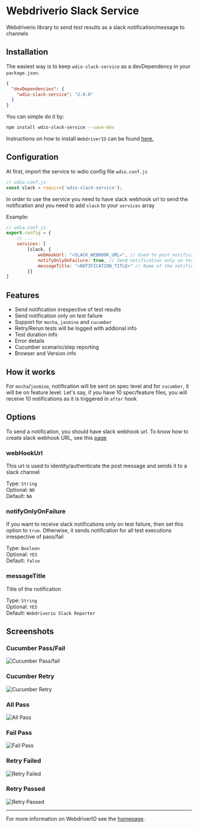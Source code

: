 # Webdriverio Slack Service
Webdriverio library to send test results as a slack notification/message to channels

## Installation

The easiest way is to keep `wdio-slack-service` as a devDependency in your `package.json`.

```json
{
  "devDependencies": {
    "wdio-slack-service": "2.0.8"
  }
}
```

You can simple do it by:

```bash
npm install wdio-slack-service --save-dev
```

Instructions on how to install `WebdriverIO` can be found [here.](https://webdriver.io/docs/gettingstarted.html)

## Configuration

At first, import the service to wdio config file `wdio.conf.js`

```js
// wdio.conf.js
const slack = require('wdio-slack-service');
```

In order to use the service you need to have slack webhook url to send the notification and you need to add `slack` to your `services` array

Example:

```js
// wdio.conf.js
export.config = {
    // ...
    services: [
        [slack, {
            webHookUrl: "<SLACK_WEBHOOK_URL>", // Used to post notification to a particular channel
            notifyOnlyOnFailure: true, // Send notification only on test failure
            messageTitle: "<NOTIFICATION_TITLE>" // Name of the notification
        }]
]
```
## Features

- Send notification irrespective of test results
- Send notification only on test failure
- Support for `mocha`, `jasmine` and `cucumber`
- Retry/Rerun tests will be logged with addional info
- Test duration info
- Error details
- Cucumber scenario/step reporting
- Browser and Version info

## How it works
For `mocha`/`jasmine`, notification will be sent on spec level and for `cucumber`, it will be on feature level. Let's say, if you have 10 spec/feature files, you will receive 10 notifications as it is triggered in `after` hook

## Options

To send a notification, you should have slack webhook url. To know how to create slack webhook URL, see this [page](https://api.slack.com/messaging/webhooks)

### webHookUrl

This url is used to identity/authenticate the post message and sends it to a slack channel

Type: `String` <br/>
Optional: `NO` <br/>
Default: `NA`

### notifyOnlyOnFailure

If you want to receive slack notifications only on test failure, then set this option to `true`. Otherwise, it sends notification for all test executions irrespective of pass/fail

Type: `Boolean` <br/>
Optional: `YES` <br/>
Default: `false`

### messageTitle

Title of the notification

Type: `String` <br/>
Optional: `YES` <br/>
Default: `Webdriverio Slack Reporter`

## Screenshots

### Cucumber Pass/Fail

![Cucumber Pass/fail](/assets/Cucumber.PNG)

### Cucumber Retry

![Cucumber Retry](/assets/Cucumberretry.PNG)

### All Pass

![All Pass](/assets/allpass.PNG)

### Fail Pass

![Fail Pass](/assets/failpass.PNG)

### Retry Failed

![Retry Failed](/assets/retryfail.PNG)

### Retry Passed

![Retry Passed](/assets/retrypassed.PNG)

---

For more information on WebdriverIO see the [homepage](https://webdriver.io).
